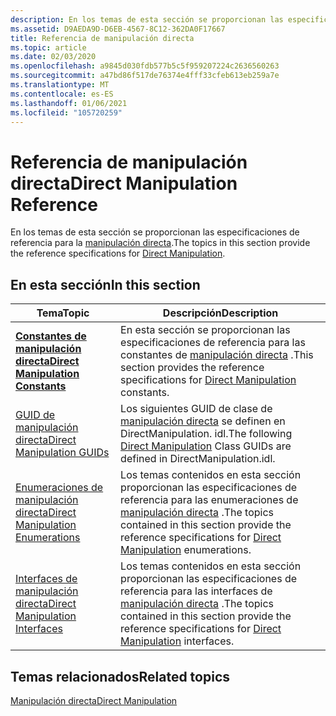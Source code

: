 ```yaml
---
description: En los temas de esta sección se proporcionan las especificaciones de referencia para la manipulación directa.
ms.assetid: D9AEDA9D-D6EB-4567-8C12-362DA0F17667
title: Referencia de manipulación directa
ms.topic: article
ms.date: 02/03/2020
ms.openlocfilehash: a9845d030fdb577b5c5f959207224c2636560263
ms.sourcegitcommit: a47bd86f517de76374e4fff33cfeb613eb259a7e
ms.translationtype: MT
ms.contentlocale: es-ES
ms.lasthandoff: 01/06/2021
ms.locfileid: "105720259"
---
```

# <a name="direct-manipulation-reference"></a><span data-ttu-id="26569-103">Referencia de manipulación directa</span><span class="sxs-lookup"><span data-stu-id="26569-103">Direct Manipulation Reference</span></span>

<span data-ttu-id="26569-104">En los temas de esta sección se proporcionan las especificaciones de referencia para la [manipulación directa](direct-manipulation-portal.md).</span><span class="sxs-lookup"><span data-stu-id="26569-104">The topics in this section provide the reference specifications for [Direct Manipulation](direct-manipulation-portal.md).</span></span>

## <a name="in-this-section"></a><span data-ttu-id="26569-105">En esta sección</span><span class="sxs-lookup"><span data-stu-id="26569-105">In this section</span></span>

| <span data-ttu-id="26569-106">Tema</span><span class="sxs-lookup"><span data-stu-id="26569-106">Topic</span></span>                                                                               | <span data-ttu-id="26569-107">Descripción</span><span class="sxs-lookup"><span data-stu-id="26569-107">Description</span></span>                                                                                                                                                  |
|-------------------------------------------------------------------------------------|--------------------------------------------------------------------------------------------------------------------------------------------------------------|
| [<span data-ttu-id="26569-108">**Constantes de manipulación directa**</span><span class="sxs-lookup"><span data-stu-id="26569-108">**Direct Manipulation Constants**</span></span>](direct-manipulation-constants.md)<br/>   | <span data-ttu-id="26569-109">En esta sección se proporcionan las especificaciones de referencia para las constantes de [manipulación directa](direct-manipulation-portal.md) .</span><span class="sxs-lookup"><span data-stu-id="26569-109">This section provides the reference specifications for [Direct Manipulation](direct-manipulation-portal.md) constants.</span></span><br/>                           |
| [<span data-ttu-id="26569-110">GUID de manipulación directa</span><span class="sxs-lookup"><span data-stu-id="26569-110">Direct Manipulation GUIDs</span></span>](direct-manipulation-guids.md)<br/>               | <span data-ttu-id="26569-111">Los siguientes GUID de clase de [manipulación directa](direct-manipulation-portal.md) se definen en DirectManipulation. idl.</span><span class="sxs-lookup"><span data-stu-id="26569-111">The following [Direct Manipulation](direct-manipulation-portal.md) Class GUIDs are defined in DirectManipulation.idl.</span></span><br/>                            |
| [<span data-ttu-id="26569-112">Enumeraciones de manipulación directa</span><span class="sxs-lookup"><span data-stu-id="26569-112">Direct Manipulation Enumerations</span></span>](direct-manipulation-enumerations.md)<br/> | <span data-ttu-id="26569-113">Los temas contenidos en esta sección proporcionan las especificaciones de referencia para las enumeraciones de [manipulación directa](direct-manipulation-portal.md) .</span><span class="sxs-lookup"><span data-stu-id="26569-113">The topics contained in this section provide the reference specifications for [Direct Manipulation](direct-manipulation-portal.md) enumerations.</span></span><br/> |
| [<span data-ttu-id="26569-114">Interfaces de manipulación directa</span><span class="sxs-lookup"><span data-stu-id="26569-114">Direct Manipulation Interfaces</span></span>](direct-manipulation-interfaces.md)<br/>     | <span data-ttu-id="26569-115">Los temas contenidos en esta sección proporcionan las especificaciones de referencia para las interfaces de [manipulación directa](direct-manipulation-portal.md) .</span><span class="sxs-lookup"><span data-stu-id="26569-115">The topics contained in this section provide the reference specifications for [Direct Manipulation](direct-manipulation-portal.md) interfaces.</span></span> <br/>  |

## <a name="related-topics"></a><span data-ttu-id="26569-116">Temas relacionados</span><span class="sxs-lookup"><span data-stu-id="26569-116">Related topics</span></span>

[<span data-ttu-id="26569-117">Manipulación directa</span><span class="sxs-lookup"><span data-stu-id="26569-117">Direct Manipulation</span></span>](direct-manipulation-portal.md)
